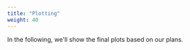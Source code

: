 ```yaml
---
title: "Plotting"
weight: 40
---
```

In the following, we'll show the final plots based on our plans. 
